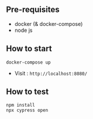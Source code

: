 ## Pre-requisites
- docker (& docker-compose)
- node js

## How to start
    docker-compose up
- Visit :  `http://localhost:8080/`

## How to test
    npm install
    npx cypress open
